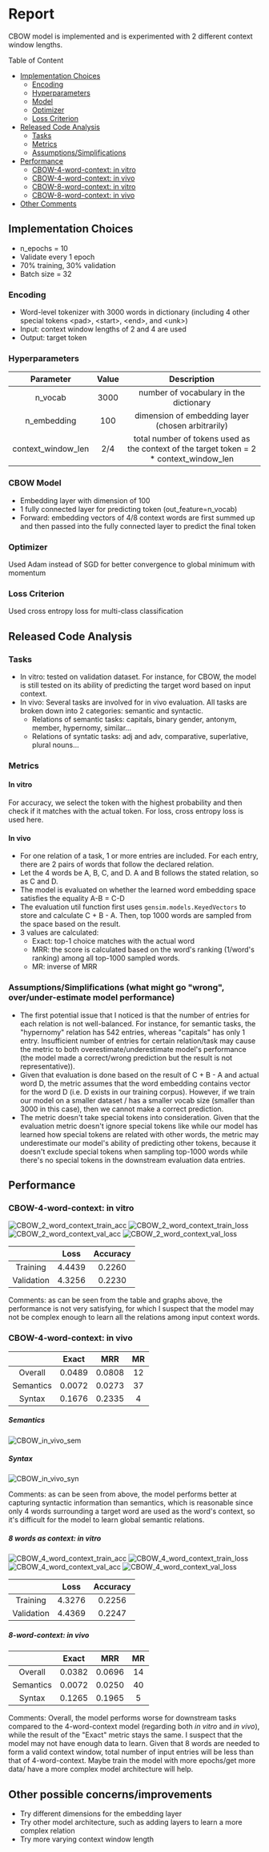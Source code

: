 # Report
CBOW model is implemented and is experimented with 2 different context window lengths.

Table of Content
- [Implementation Choices](#implementation-choices)
  - [Encoding](#encoding)
  - [Hyperparameters](#hyperparameters)
  - [Model](#cbow-model)
  - [Optimizer](#optimizer)
  - [Loss Criterion](#loss-criterion)
- [Released Code Analysis](#released-code-analysis)
  - [Tasks](#tasks)
  - [Metrics](#metrics)
  - [Assumptions/Simplifications](#assumptionssimplifications-what-might-go-wrong-overunder-estimate-model-performance)
- [Performance](#Performance)
  - [CBOW-4-word-context: in vitro](#cbow-4-word-context-in-vitro)
  - [CBOW-4-word-context: in vivo](#cbow-4-word-context-in-vivo)
  - [CBOW-8-word-context: in vitro](#8-words-as-context-in-vitro)
  - [CBOW-8-word-context: in vivo](#8-word-context-in-vivo)
- [Other Comments](#other-possible-concernsimprovements)

## Implementation Choices
- n_epochs = 10
- Validate every 1 epoch
- 70% training, 30% validation
- Batch size = 32

### Encoding
- Word-level tokenizer with 3000 words in dictionary (including 4 other special tokens \<pad\>, \<start\>, \<end\>, and \<unk\>)
- Input: context window lengths of 2 and 4 are used
- Output: target token

### Hyperparameters
| Parameter | Value | Description |
|:---------:|:-----:|:-----------:|
| n_vocab | 3000 | number of vocabulary in the dictionary
| n_embedding | 100 | dimension of embedding layer (chosen arbitrarily)
| context_window_len | 2/4 | total number of tokens used as the context of the target token = 2 * context_window_len

### CBOW Model
- Embedding layer with dimension of 100
- 1 fully connected layer for predicting token (out_feature=n_vocab)
- Forward: embedding vectors of 4/8 context words are first summed up and then passed into the fully connected layer to predict the final token

### Optimizer
Used Adam instead of SGD for better convergence to global minimum with momentum

### Loss Criterion
Used cross entropy loss for multi-class classification

## Released Code Analysis
### Tasks
- In vitro: tested on validation dataset. For instance, for CBOW, the model is still tested on its ability of predicting the target word based on input context. 
- In vivo: Several tasks are involved for in vivo evaluation. All tasks are broken down into 2 categories: semantic and syntactic. 
  - Relations of semantic tasks: capitals, binary gender, antonym, member, hypernomy, similar… 
  - Relations of syntatic tasks: adj and adv, comparative, superlative, plural nouns...

### Metrics
#### In vitro
For accuracy, we select the token with the highest probability and then check if it matches with the actual token. For loss, cross entropy loss is used here. 
#### In vivo 
- For one relation of a task, 1 or more entries are included. For each entry, there are 2 pairs of words that follow the declared relation. 
- Let the 4 words be A, B, C, and D. A and B follows the stated relation, so as C and D. 
- The model is evaluated on whether the learned word embedding space satisfies the equality A-B = C-D
- The evaluation util function first uses <code>gensim.models.KeyedVectors</code> to store and calculate C + B - A. Then, top 1000 words are sampled from the space based on the result.
- 3 values are calculated:
  - Exact: top-1 choice matches with the actual word
  - MRR: the score is calculated based on the word's ranking (1/word's ranking) among all top-1000 sampled words.
  - MR: inverse of MRR


### Assumptions/Simplifications (what might go "wrong", over/under-estimate model performance)
- The first potential issue that I noticed is that the number of entries for each relation is not well-balanced. For instance, for semantic tasks, the "hypernomy" relation has 542 entries, whereas "capitals" has only 1 entry. Insufficient number of entries for certain relation/task may cause the metric to both overestimate/underestimate model's performance (the model made a correct/wrong prediction but the result is not representative)).
- Given that evaluation is done based on the result of C + B - A and actual word D, the metric assumes that the word embedding contains vector for the word D (i.e. D exists in our training corpus). However, if we train our model on a smaller dataset / has a smaller vocab size (smaller than 3000 in this case), then we cannot make a correct prediction.
- The metric doesn't take special tokens into consideration. Given that the evaluation metric doesn't ignore special tokens like <pad> while our model has learned how special tokens are related with other words, the metric may underestimate our model's ability of predicting other tokens, because it doesn't exclude special tokens when sampling top-1000 words while there's no special tokens in the downstream evaluation data entries.

## Performance
### CBOW-4-word-context: in vitro
![CBOW_2_word_context_train_acc](output_graphs/training_acc(CBOW_len_2_with_valid_window).png)
![CBOW_2_word_context_train_loss](output_graphs/training_loss(CBOW_len_2_with_valid_window).png)
![CBOW_2_word_context_val_acc](output_graphs/validation_acc(CBOW_len_2_with_valid_window).png)
![CBOW_2_word_context_val_loss](output_graphs/validation_loss(CBOW_len_2_with_valid_window).png)

|                   |   Loss   | Accuracy |
|:-----------------:|:--------:|:--------:|
|     Training      |  4.4439  |  0.2260  | 
|    Validation     |  4.3256  |  0.2230  |

Comments: as can be seen from the table and graphs above, the performance is not very satisfying, for which I suspect that the model may not be complex enough to learn all the relations among input context words.

### CBOW-4-word-context: in vivo
|                   |   Exact   | MRR | MR |
|:-----------------:|:--------:|:--------:|:--------:|
|     Overall      |  0.0489  |  0.0808  |  12  | 
|    Semantics     |  0.0072  |  0.0273  |  37  |
|    Syntax     |  0.1676  |  0.2335  |  4  |

##### Semantics
![CBOW_in_vivo_sem](output_graphs/in_vivo_len_2_sem.png)
##### Syntax
![CBOW_in_vivo_syn](output_graphs/in_vivo_len_2_syn.png)

Comments: as can be seen from above, the model performs better at capturing syntactic information than semantics, which is reasonable since only 4 words surrounding a target word are used as the word's context, so it's difficult for the model to learn global semantic relations.

##### 8 words as context: in vitro
![CBOW_4_word_context_train_acc](output_graphs/training_acc(CBOW_len_4).png)
![CBOW_4_word_context_train_loss](output_graphs/training_loss(CBOW_len_4).png)
![CBOW_4_word_context_val_acc](output_graphs/validation_acc(CBOW_len_4).png)
![CBOW_4_word_context_val_loss](output_graphs/validation_loss(CBOW_len_4).png)

|                   |   Loss   | Accuracy |
|:-----------------:|:--------:|:--------:|
|     Training      |  4.3276  |  0.2256  | 
|    Validation     |  4.4369  |  0.2247  |

##### 8-word-context: in vivo
|                   |   Exact  |    MRR   |    MR    |
|:-----------------:|:--------:|:--------:|:--------:|
|      Overall      |  0.0382  |  0.0696  |    14    | 
|     Semantics     |  0.0072  |  0.0250  |    40    |
|       Syntax      |  0.1265  |  0.1965  |     5    |

Comments: 
Overall, the model performs worse for downstream tasks compared to the 4-word-context model (regarding both _in vitro_ and _in vivo_), while the result of the "Exact" metric stays the same. 
I suspect that the model may not have enough data to learn. Given that 8 words are needed to form a valid context window, total number of input entries will be less than that of 4-word-context. Maybe train the model with more epochs/get more data/ have a more complex model architecture will help.


## Other possible concerns/improvements
- Try different dimensions for the embedding layer
- Try other model architecture, such as adding layers to learn a more complex relation
- Try more varying context window length